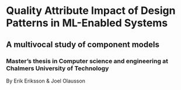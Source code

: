 # Quality Attribute Impact of Design Patterns in ML-Enabled Systems
## A multivocal study of component models
### Master’s thesis in Computer science and engineering at Chalmers University of Technology

By Erik Eriksson & Joel Olausson

